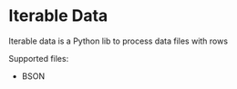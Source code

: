 # Iterable Data

Iterable data is a Python lib to process data files with rows
 
Supported files:
* BSON